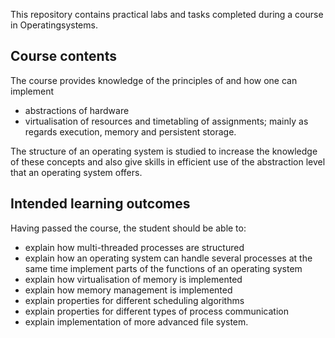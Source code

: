 This repository contains practical labs and tasks completed during a course in Operatingsystems. 

## Course contents

The course provides knowledge of the principles of and how one can implement

- abstractions of hardware
- virtualisation of resources and timetabling of assignments; mainly as regards execution, memory and persistent storage.

The structure of an operating system is studied to increase the knowledge of these concepts and also give skills in efficient use of the abstraction level that an operating system offers.

## Intended learning outcomes

Having passed the course, the student should be able to:

- explain how multi-threaded processes are structured
- explain how an operating system can handle several processes at the same time
implement parts of the functions of an operating system
- explain how virtualisation of memory is implemented
- explain how memory management is implemented
- explain properties for different scheduling algorithms
- explain properties for different types of process communication
- explain implementation of more advanced file system.